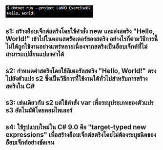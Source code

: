 ![alt text](image-1.png)
## s1: สร้างอ็อบเจ็กต์สตริงโดยใช้คำสั่ง new และส่งสตริง "Hello, World!" เข้าไปในคอนสตรัคเตอร์ของสตริง อย่างไรก็ตามวิธีการนี้ไม่ได้ถูกใช้งานอย่างแพร่หลายเนื่องจากสตริงเป็นอ็อบเจ็กต์ที่ไม่สามารถเปลี่ยนแปลงค่าได้
## s2: กำหนดค่าสตริงโดยใช้ลิเตอรัลสตริง "Hello, World!" ตรงไปยังตัวแปร s2 ซึ่งเป็นวิธีการที่ใช้งานได้ทั่วไปสำหรับการสร้างสตริงใน C#
## s3: เช่นเดียวกับ s2 แต่ใช้คำสั่ง var เพื่อระบุประเภทของตัวแปร s3 อัตโนมัติโดยคอมไพเลอร์
## s4: ใช้รูปแบบใหม่ใน C# 9.0 คือ "target-typed new expressions" เพื่อสร้างอ็อบเจ็กต์สตริงโดยไม่ต้องระบุชนิดของอ็อบเจ็กต์อย่างชัดเจน